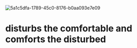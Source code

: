 ![5a1c5dfa-1789-45c0-8176-b0aa093e7e09](https://github.com/user-attachments/assets/ea065105-3794-451a-bd27-56c9377701cf)

# disturbs the comfortable and comforts the disturbed
